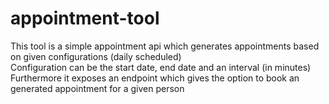 # appointment-tool
This tool is a simple appointment api which generates appointments based on given configurations (daily scheduled)<br />
Configuration can be the start date, end date and an interval (in minutes)<br />
Furthermore it exposes an endpoint which gives the option to book an generated appointment for a given person
